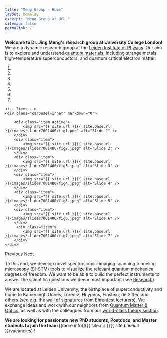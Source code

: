 ```yaml
---
title: "Meng Group - Home"
layout: homelay
excerpt: "Meng Group at UCL."
sitemap: false
permalink: /
---
```


**Welcome to Dr. Jing Meng's research group at University College London!** We are a dynamic research group at the [Leiden Institute of Physics](http://www.physics.leidenuniv.nl). Our aim is to explore and understand [quantum materials](http://condensedconcepts.blogspot.nl/2013/05/what-is-quantum-matter.html), including strange metals, high-temperature superconductors, and quantum critical electron matter.


<div markdown="0" id="carousel" class="carousel slide" data-ride="carousel" data-interval="5000" data-pause="hover" >
    <!-- Menu -->
    <ol class="carousel-indicators">
        <li data-target="#carousel" data-slide-to="0" class="active"></li>
        <li data-target="#carousel" data-slide-to="1"></li>
        <li data-target="#carousel" data-slide-to="2"></li>
        <li data-target="#carousel" data-slide-to="3"></li>
        <li data-target="#carousel" data-slide-to="4"></li>
        <li data-target="#carousel" data-slide-to="5"></li>
        <li data-target="#carousel" data-slide-to="6"></li>
    </ol>

    <!-- Items -->
    <div class="carousel-inner" markdown="0">

        <div class="item active">
            <img src="{{ site.url }}{{ site.baseurl }}/images/slider7001400/fig1.png" alt="Slide 1" />
        </div>
        <div class="item">
            <img src="{{ site.url }}{{ site.baseurl }}/images/slider7001400/fig2.jpeg" alt="Slide 2" />
        </div>
        <div class="item">
            <img src="{{ site.url }}{{ site.baseurl }}/images/slider7001400/fig3.jpeg" alt="Slide 3" />
        </div>
        <div class="item">
            <img src="{{ site.url }}{{ site.baseurl }}/images/slider7001400/fig4.jpeg" alt="Slide 4" />
        </div>
        <div class="item">
            <img src="{{ site.url }}{{ site.baseurl }}/images/slider7001400/fig5.jpeg" alt="Slide 5" />
        </div>
        <div class="item">
            <img src="{{ site.url }}{{ site.baseurl }}/images/slider7001400/fig6.jpeg" alt="Slide 6" />
        </div>       
         <div class="item">
            <img src="{{ site.url }}{{ site.baseurl }}/images/slider7001400/fig7.jpeg" alt="Slide 7" />
        </div>
    </div>
  <a class="left carousel-control" href="#carousel" role="button" data-slide="prev">
    <span class="glyphicon glyphicon-chevron-left" aria-hidden="true"></span>
    <span class="sr-only">Previous</span>
  </a>
  <a class="right carousel-control" href="#carousel" role="button" data-slide="next">
    <span class="glyphicon glyphicon-chevron-right" aria-hidden="true"></span>
    <span class="sr-only">Next</span>
  </a>
</div>




To this end, we develop novel spectroscopic-imaging scanning tunneling microscopy (SI-STM) tools to visualize the relevant quantum mechanical degrees of freedom. We want to be able to build the perfect instruments to answer the  scientific questions we deem most important (see [Research](research)).

We are located at Leiden University, the birthplace of superconductivity and home to Kamerlingh Onnes, Lorentz, Huygens, Einstein, de Sitter, and others (see e.g. [the wall of signatures from Ehrenfest lecturers](https://www.lorentz.leidenuniv.nl/history/colloquium/muur_heel.html)). We exchange ideas and work with our neighbors from [Quantum Matter & Optics](http://www.physics.leidenuniv.nl/qo-home), as well as with the colleagues from our [world-class theory section](https://www.lorentz.leidenuniv.nl).

 **We are  looking for passionate new PhD students, Postdocs, and Master students to join the team** [(more info)]({{ site.url }}{{ site.baseurl }}/vacancies) **!**



